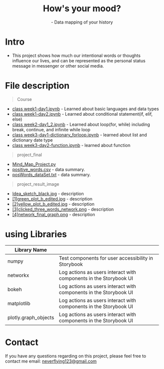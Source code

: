 <h1 align="center">
  How's your mood?
</h1>
<p align="center">
  - Data mapping of your history
</p>

# Intro
- This project shows how much our intentional words or thoughts influence our lives, and can be represented as the personal status message in messenger or other social media.

# File description
> Course

- [class week1-day1.ipynb](course) - Learned about basic languages and data types
- [class week1-day2.ipynb](course) - Learned about conditional statement(if, elif, else)
- [class week2-day1_2.ipynb](course) - Learned about loop(for, while) including break, continue, and infinite while loop
- [class week3-day1-dictionary_forloop.ipynb](course) - learned about list and dictionary date type
- [class week3-day2-function.ipynb](course) - learned about function

> project_final

- [Mind_Map_Project.py](project_final)
- [positive_words.csv](project_final) - data summary.
- [posWords_dataSet.txt](project_final) - data summary.

> project_result_image

- [Idea_sketch_black.jpg](project_final/project_result_image) - description
- [[1]green_plot_b_edited.jpg](project_final/project_result_image) - description
- [[2]yellow_plot_b_edited.jpg](project_final/project_result_image) - description
- [[3]clicked_three_words_network.png](project_final/project_result_image) - description
- [[4]network_final_graph.png](project_final/project_result_image) - description

# using Libraries
| Library Name                                |                                                                            |
| ------------------------------------------- | -------------------------------------------------------------------------- |
| numpy                        | Test components for user accessibility in Storybook                        |
| networkx                  | Log actions as users interact with components in the Storybook UI          |
| bokeh                  | Log actions as users interact with components in the Storybook UI          |
| matplotlib                  | Log actions as users interact with components in the Storybook UI          |
| plotly.graph_objects                  | Log actions as users interact with components in the Storybook UI          |




# Contact
If you have any questions regarding on this project, please feel free to contact me
email: <a>neverflying123@gmail.com</a>
